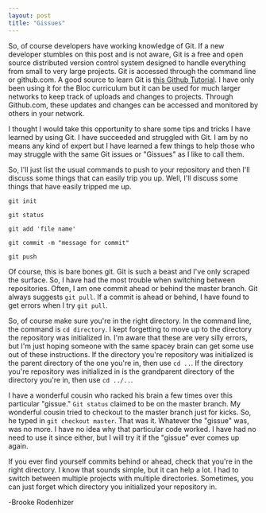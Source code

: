 ```yaml
---
layout: post
title: "Gissues"
---
```


<p>So, of course developers have working knowledge of Git.  If a new developer stumbles on this post and is not aware, Git is a free and open source distributed version control system designed to handle everything from small to very large projects.  Git is accessed through the command line or github.com.  A good source to learn Git is <a href='https://try.github.io/levels/1/challenges/1'>this Github Tutorial</a>.  I have only been using it for the Bloc curriculum but it can be used for much larger networks to keep track of uploads and changes to projects.  Through Github.com, these updates and changes can be accessed and monitored by others in your network.</p>
<p>I thought I would take this opportunity to share some tips and tricks I have learned by using Git.  I have succeeded and struggled with Git.  I am by no means any kind of expert but I have learned a few things to help those who may struggle with the same Git issues or "Gissues" as I like to call them.</p>
<p>So, I'll just list the usual commands to push to your repository and then I'll discuss some things that can easily trip you up.  Well, I'll discuss some things that have easily tripped me up.</p>
<p><code>git init</code></p>
<p><code>git status</code></p>
<p><code>git add 'file name'</code></p>
<p><code>git commit -m "message for commit"</code></p>
<p><code>git push</code></p>
<p>Of course, this is bare bones git.  Git is such a beast and I've only scraped the surface.  So, I have had the most trouble when switching between repositories.  Often, I am one commit ahead or behind the master branch.  Git always suggests <code>git pull</code>.  If a commit is ahead or behind, I have found to get errors when I try <code>git pull</code>.</p>
<p>So, of course make sure you're in the right directory.  In the command line, the command is <code>cd directory</code>.  I kept forgetting to move up to the directory the repository was initialized in.  I'm aware that these are very silly errors, but I'm just hoping someone with the same spacey brain can get some use out of these instructions.  If the directory you're repository was initialized is the parent directory of the one you're in, then use <code>cd ..</code>.  If the directory you're repository was initialized in is the grandparent directory of the directory you're in, then use <code>cd ../..</code>.
<p>I have a wonderful cousin who racked his brain a few times over this particular "gissue."  <code>Git status</code> claimed to be on the master branch.  My wonderful cousin tried to checkout to the master branch just for kicks.  So, he typed in <code>git checkout master</code>.  That was it.  Whatever the "gissue" was, was no more.  I have no idea why that particular code worked.  I have had no need to use it since either, but I will try it if the "gissue" ever comes up again.</p>
<p>If you ever find yourself commits behind or ahead, check that you're in the right directory.  I know that sounds simple, but it can help a lot.  I had to switch between multiple projects with multiple directories.  Sometimes, you can just forget which directory you initialized your repository in.</p>

<p>-Brooke Rodenhizer</p>
